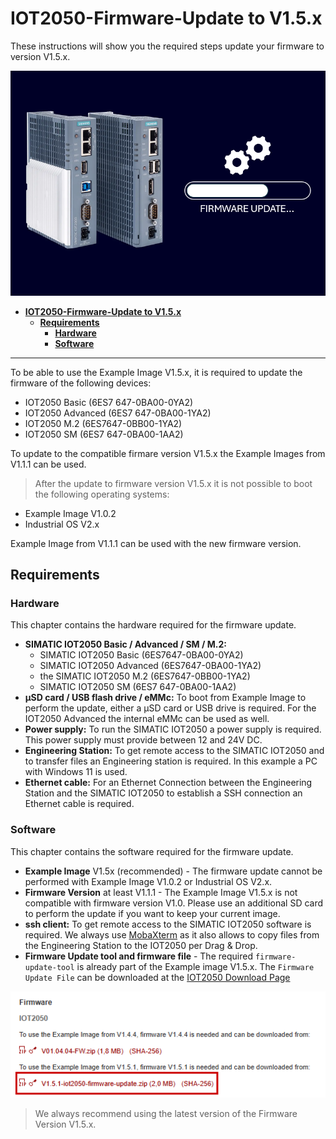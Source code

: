 # **IOT2050-Firmware-Update to V1.5.x**

These instructions will show you the required steps update your firmware to version V1.5.x.

![iot2050-firmware-update](./docs/graphics/1-iot2050-firmware-update.png)

- [**IOT2050-Firmware-Update to V1.5.x**](#iot2050-firmware-update-to-v15x)
  - [**Requirements**](#requirements)
    - [**Hardware**](#hardware)
    - [**Software**](#software)

___

To be able to use the Example Image V1.5.x, it is required to update the firmware of the following devices:

- IOT2050 Basic (6ES7 647-0BA00-0YA2)
- IOT2050 Advanced (6ES7 647-0BA00-1YA2)
- IOT2050 M.2 (6ES7647-0BB00-1YA2)
- IOT2050 SM (6ES7 647-0BA00-1AA2)

To update to the compatible firmare version V1.5.x the Example Images from V1.1.1 can be used.

> After the update to firmware version V1.5.x it is not possible to boot the following operating systems:

- Example Image V1.0.2
- Industrial OS V2.x

Example Image from V1.1.1 can be used with the new firmware version.

## **Requirements**

### **Hardware**

This chapter contains the hardware required for the firmware update.

- **SIMATIC IOT2050 Basic / Advanced / SM / M.2:**
  - SIMATIC IOT2050 Basic (6ES7647-0BA00-0YA2)
  - SIMATIC IOT2050 Advanced (6ES7647-0BA00-1YA2)
  - the SIMATIC IOT2050 M.2 (6ES7647-0BB00-1YA2)
  - SIMATIC IOT2050 SM (6ES7 647-0BA00-1AA2)
- **µSD card / USB flash drive / eMMc:** To boot from Example Image to perform the update, either a µSD card or USB drive is required. For the IOT2050 Advanced the internal eMMc can be used as well.
- **Power supply:** To run the SIMATIC IOT2050 a power supply is required. This power supply must provide between 12 and 24V DC.
- **Engineering Station:** To get remote access to the SIMATIC IOT2050 and to transfer files an Engineering station is required. In this example a PC with Windows 11 is used.
- **Ethernet cable:** For an Ethernet Connection between the Engineering Station and the SIMATIC IOT2050 to establish a SSH connection an Ethernet cable is required.

### **Software**

This chapter contains the software required for the firmware update.

- **Example Image** V1.5x (recommended) - The firmware update cannot be performed with Example Image V1.0.2 or Industrial OS V2.x.
- **Firmware Version** at least V1.1.1 - The Example Image V1.5.x is not compatible with firmware version V1.0. Please use an additional SD card to perform the update if you want to keep your current image.
- **ssh client:** To get remote access to the SIMATIC IOT2050 software is required. We always use [MobaXterm](https://mobaxterm.mobatek.net/) as it also allows to copy files from the Engineering Station to the IOT2050 per Drag & Drop.
- **Firmware Update tool and firmware file** - The required `firmware-update-tool` is already part of the Example image V1.5.x. The `Firmware Update File` can be downloaded at the [IOT2050 Download Page](https://support.industry.siemens.com/cs/document/109741799/downloads-for-simatic-iot20x0)

![Firmware Download](./docs/graphics/1-Download-Page-Firmware-File.png)

> We always recommend using the latest version of the Firmware Version V1.5.x.

